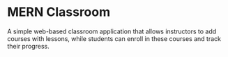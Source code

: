# MERN Classroom

A simple web-based classroom application that allows instructors to add courses with lessons, while students can enroll in these courses and track their progress. 
